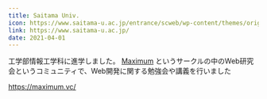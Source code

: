 ```yaml
---
title: Saitama Univ.
icon: https://www.saitama-u.ac.jp/entrance/scweb/wp-content/themes/original/images/favicon.ico
link: https://www.saitama-u.ac.jp/
date: 2021-04-01
---
```


工学部情報工学科に進学しました。
[Maximum](https://maximum.vc/) というサークルの中のWeb研究会というコミュニティで、Web開発に関する勉強会や講義を行いました

https://maximum.vc/
